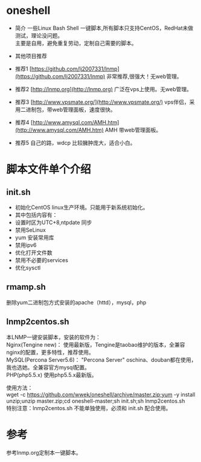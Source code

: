 oneshell
========
- 简介
一些Linux Bash Shell 一键脚本,所有脚本只支持CentOS，RedHat未做测试，理论没问题。  
主要是自用，避免重复劳动，定制自己需要的脚本。 

- 其他项目推荐
- 推荐1 [https://github.com/lj2007331/lnmp](https://github.com/lj2007331/lnmp) 非常推荐,很强大！无web管理。
- 推荐2 [http://lnmp.org](http://lnmp.org) 广泛在vps上使用。无web管理。
- 推荐3 [http://www.vpsmate.org/](http://www.vpsmate.org/) vps伴侣，采用二进制包，带web管理面板，速度很快。
- 推荐4 [http://www.amysql.com/AMH.htm](http://www.amysql.com/AMH.htm) AMH 带web管理面板。
- 推荐5 自己的路，wdcp 比较臃肿庞大，适合小白。

脚本文件单个介绍
========

init.sh
--------
- 初始化CentOS linux生产环境。只能用于新系统初始化。
- 其中包括内容有：
- 设置时区为UTC+8,ntpdate 同步
- 禁用SeLinux
- yum 安装常用库
- 禁用ipv6
- 优化打开文件数
- 禁用不必要的services
- 优化sysctl

rmamp.sh
--------
删除yum二进制包方式安装的apache（httd），mysql，php  

lnmp2centos.sh
--------------
本LNMP一键安装脚本，安装的软件为：  
Nginx(Tengine new)：       使用最新版，Tengine是taobao维护的版本，全兼容nginx的配置，更多特性，推荐使用。  
MySQL(Percona Server5.6)： "Percona Server" oschina、douban都在使用，我也选她。全兼容官方mysql配置。  
PHP(php5.5.x)              使用php5.5.x最新版。  

使用方法：  
wget -c https://github.com/wwek/oneshell/archive/master.zip;yum -y install  unzip;unzip master.zip;cd oneshell-master;sh init.sh;sh lnmp2centos.sh  
特别注意：lnmp2centos.sh 不能单独使用，必须和 init.sh 配合使用。  

参考
====
参考lnmp.org定制本一键脚本。  


